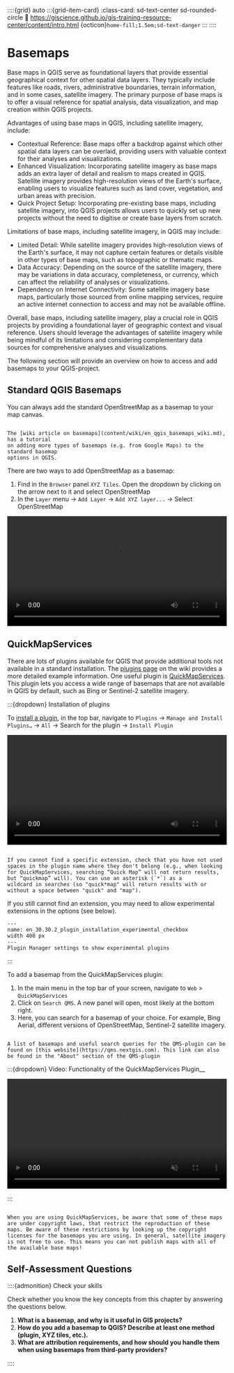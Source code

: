 ::::{grid} auto
:::{grid-item-card}
:class-card: sd-text-center sd-rounded-circle
:link: https://giscience.github.io/gis-training-resource-center/content/intro.html 
{octicon}`home-fill;1.5em;sd-text-danger`
:::
::::

# Basemaps


Base maps in QGIS serve as foundational layers that provide essential geographical context for other spatial data layers. They typically include features like roads, rivers, administrative boundaries, terrain information, and in some cases, satellite imagery. The primary purpose of base maps is to offer a visual reference for spatial analysis, data visualization, and map creation within QGIS projects.

Advantages of using base maps in QGIS, including satellite imagery, include:

* Contextual Reference: Base maps offer a backdrop against which other spatial data layers can be overlaid, providing users with valuable context for their analyses and visualizations.
* Enhanced Visualization: Incorporating satellite imagery as base maps adds an extra layer of detail and realism to maps created in QGIS. Satellite imagery provides high-resolution views of the Earth's surface, enabling users to visualize features such as land cover, vegetation, and urban areas with precision.
* Quick Project Setup: Incorporating pre-existing base maps, including satellite imagery, into QGIS projects allows users to quickly set up new projects without the need to digitise or create base layers from scratch.

Limitations of base maps, including satellite imagery, in QGIS may include:

* Limited Detail: While satellite imagery provides high-resolution views of the Earth's surface, it may not capture certain features or details visible in other types of base maps, such as topographic or thematic maps.
* Data Accuracy: Depending on the source of the satellite imagery, there may be variations in data accuracy, completeness, or currency, which can affect the reliability of analyses or visualizations.
* Dependency on Internet Connectivity: Some satellite imagery base maps, particularly those sourced from online mapping services, require an active internet connection to access and may not be available offline.

Overall, base maps, including satellite imagery, play a crucial role in QGIS projects by providing a foundational layer of geographic context and visual reference. Users should leverage the advantages of satellite imagery while being mindful of its limitations and considering complementary data sources for comprehensive analyses and visualizations.

The following section will provide an overview on how to access and add basemaps to your QGIS-project.

## Standard QGIS Basemaps

You can always add the standard OpenStreetMap as a basemap to your map canvas. 

```{tip}

The [wiki article on basemaps](content/wiki/en_qgis_basemaps_wiki.md), has a tutorial 
on adding more types of basemaps (e.g. from Google Maps) to the standard basemap 
options in QGIS.

```

There are two ways to add OpenStreetMap as a basemap:

1. Find in the `Browser` panel `XYZ Tiles`. Open the dropdown by 
   clicking on the arrow next to it and select OpenStreetMap
2. In the `Layer` menu -> `Add Layer` -> `Add XYZ layer...` -> Select OpenStreetMap 

<video width="100%" controls src="https://github.com/GIScience/gis-training-resource-center/raw/main/fig/Add_basemap_OSM.mp4"></video>

## QuickMapServices

There are lots of plugins available for QGIS that provide additional tools not 
available in a standard installation. The [plugins page](/content/Wiki/en_qgis_plugins_wiki.md) on the wiki provides a more detailed example
information.
One useful plugin is [QuickMapServices](https://nextgis.com/blog/quickmapservices/). 
This plugin lets you access a wide range of basemaps that are not available in 
QGIS by default, such as Bing or Sentinel-2 satellite imagery.

:::{dropdown} Installation of plugins

To [install a plugin](https://giscience.github.io/gis-training-resource-center/content/Wiki/en_qgis_plugins_wiki.html), in the top bar, navigate to `Plugins` -> `Manage and Install Plugins…` -> `All` -> 
Search for the plugin -> `Install Plugin`


<video width="100%" controls src="https://github.com/GIScience/gis-training-resource-center/raw/main/fig/qgis_plugins.mp4"></video>

```{Tip}

If you cannot find a specific extension, check that you have not used spaces in the plugin name where they don't belong (e.g., when looking for QuickMapServices, searching “Quick Map” will not return results, but “quickmap” will). You can use an asterisk (`*`) as a
wildcard in searches (so "quick*map" will return results with or without a space between "quick" and "map"). 

```

If you still cannot find an extension, you may need to allow experimental 
extensions in the options (see below).

```{figure} /fig/en_30.30.2_plugin_installation_experimental_checkbox.png
---
name: en_30.30.2_plugin_installation_experimental_checkbox
width 400 px
---
Plugin Manager settings to show experimental plugins
```

:::

To add a basemap from the QuickMapServices plugin:

1. In the main menu in the top bar of your screen, navigate to `Web` > `QuickMapServices` 
2. Click on `Search QMS`. A new panel will open, most likely at the bottom right.
3. Here, you can search for a basemap of your choice. For example, Bing Aerial, different versions of OpenStreetMap, Sentinel-2 satellite imagery. 

```{Tip}

A list of basemaps and useful search queries for the QMS-plugin can be found on [this website](https://qms.nextgis.com). This link can also be found in the "About" section of the QMS-plugin

```

:::{dropdown} Video: Functionality of the QuickMapServices Plugin__

<video width="100%" controls muted src="https://github.com/GIScience/gis-training-resource-center/raw/main/fig/add_basemap_quickmapservice.mp4"></video>

:::

```{Note}

When you are using QuickMapServices, be aware that some of these maps are under copyright laws, that restrict the reproduction of these maps. Be aware of these restrictions by looking up the copyright licenses for the basemaps you are using. In general, satellite imagery is not free to use. This means you can not publish maps with all of the available base maps!

```

## Self-Assessment Questions

::::{admonition} Check your skills

Check whether you know the key concepts from this chapter by answering the questions below.

1. __What is a basemap, and why is it useful in GIS projects?__
2. __How do you add a basemap to QGIS? Describe at least one method (plugin, XYZ tiles, etc.).__
3. __What are attribution requirements, and how should you handle them when using basemaps from third‑party providers?__

::::
